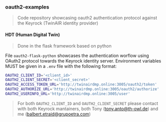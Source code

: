 ### oauth2-examples
> Code repository showcasing oauth2 authentication protocol against the Keyrock (TwinAIR identity provider)

#### HDT (Human Digital Twin)
> Done in the flask framework based on python

File `oauth2-flask-python` showcases the authentication worflow using OAuth2 protocol towards the Keyrock identity server. Environment variables MUST be given in a `.env` file with the following format: 

```bash
OAUTH2_CLIENT_ID='<client_id>'
OAUTH2_CLIENT_SECRET='<client_secret>'
OAUTH2_ACCESS_TOKEN_URL='http://twinairdmp.online:3005/oauth2/token'
OAUTH2_AUTHORIZE_URL='http://twinairdmp.online:3005/oauth2/authorize'
OAUTH2_USERINFO_URL='http://twinairdmp.online:3005/user'
```

> For both `OAUTH2_CLIENT_ID` and `OAUTH2_CLIENT_SECRET` please contact with both Keyrock mantainers, both Tony (tony.anto@th-owl.de) and me (balbert.etraid@grupoetra.com)
